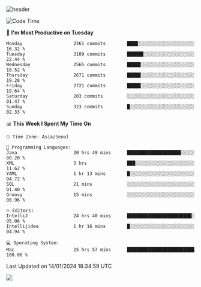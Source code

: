 ![header](https://capsule-render.vercel.app/api?type=Egg&color=timeAuto&height=300&section=header&text=PoPo&fontSize=90&animation=fadeIn)

  <!--START_SECTION:waka-->
![Code Time](http://img.shields.io/badge/Code%20Time-1%2C378%20hrs%2020%20mins-blue)

📅 **I'm Most Productive on Tuesday** 

```text
Monday                   2261 commits        ████░░░░░░░░░░░░░░░░░░░░░   16.32 % 
Tuesday                  3109 commits        ██████░░░░░░░░░░░░░░░░░░░   22.44 % 
Wednesday                2565 commits        █████░░░░░░░░░░░░░░░░░░░░   18.52 % 
Thursday                 2671 commits        █████░░░░░░░░░░░░░░░░░░░░   19.28 % 
Friday                   2721 commits        █████░░░░░░░░░░░░░░░░░░░░   19.64 % 
Saturday                 203 commits         ░░░░░░░░░░░░░░░░░░░░░░░░░   01.47 % 
Sunday                   323 commits         █░░░░░░░░░░░░░░░░░░░░░░░░   02.33 % 
```


📊 **This Week I Spent My Time On** 

```text
🕑︎ Time Zone: Asia/Seoul

💬 Programming Languages: 
Java                     20 hrs 49 mins      ████████████████████░░░░░   80.20 % 
XML                      3 hrs               ███░░░░░░░░░░░░░░░░░░░░░░   11.62 % 
YAML                     1 hr 13 mins        █░░░░░░░░░░░░░░░░░░░░░░░░   04.72 % 
SQL                      21 mins             ░░░░░░░░░░░░░░░░░░░░░░░░░   01.40 % 
Groovy                   15 mins             ░░░░░░░░░░░░░░░░░░░░░░░░░   00.96 % 

🔥 Editors: 
IntelliJ                 24 hrs 40 mins      ████████████████████████░   95.06 % 
Intellijidea             1 hr 16 mins        █░░░░░░░░░░░░░░░░░░░░░░░░   04.94 % 

💻 Operating System: 
Mac                      25 hrs 57 mins      █████████████████████████   100.00 % 
```


 Last Updated on 14/01/2024 18:34:59 UTC
<!--END_SECTION:waka-->



<img src="https://capsule-render.vercel.app/api?type=Egg&color=timeAuto&height=300&section=footer&text=PoPo&fontSize=90&animation=fadeIn&reversal=true" />
